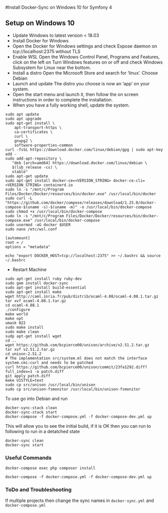 #Install Docker-Sync on Windows 10 for Symfony 4

## Setup on Windows 10

- Update Windows to latest version < 18.03
- Install Docker for Windows
- Open the Docker for Windows settings and check Expose daemon on tcp://localhost:2375 without TLS
- Enable WSL Open the Windows Control Panel, Programs and Features, click on the left on Turn Windows features on or off and check Windows Subsystem for Linux near the bottom.
- Install a distro Open the Microsoft Store and search for ‘linux’. Choose Debian
- Launch and update The distro you choose is now an ‘app’ on your system.
- Open the start menu and launch it, then follow the on screen instructions in order to complete the installation.
- When you have a fully working shell, update the system.

```
sudo apt update
sudo apt upgrade
sudo apt-get install \
    apt-transport-https \
    ca-certificates \
    curl \
    gnupg2 \
    software-properties-common
curl -fsSL https://download.docker.com/linux/debian/gpg | sudo apt-key add -
sudo add-apt-repository \
   "deb [arch=amd64] https://download.docker.com/linux/debian \
   $(lsb_release -cs) \
   stable"
sudo apt-get update
sudo apt-get install docker-ce=<VERSION_STRING> docker-ce-cli=<VERSION_STRING> containerd.io
sudo ln -s "/mnt/c/Program Files/Docker/Docker/resources/bin/docker.exe" /usr/local/bin/docker
sudo curl -L "https://github.com/docker/compose/releases/download/1.25.0/docker-compose-$(uname -s)-$(uname -m)" -o /usr/local/bin/docker-compose
sudo chmod +x /usr/local/bin/docker-compose
sudo ln -s "/mnt/c/Program Files/Docker/Docker/resources/bin/docker-compose.exe" /usr/local/bin/docker-compose
sudo usermod -aG docker $USER
sudo nano /etc/wsl.conf
```

```text
[automount]
root = /
options = "metadata"
```

```
echo "export DOCKER_HOST=tcp://localhost:2375" >> ~/.bashrc && source ~/.bashrc
```

- Restart Machine


```shell script
sudo apt-get install ruby ruby-dev
sudo gem install docker-sync
sudo apt-get install build-essential
sudo apt-get install make
wget http://caml.inria.fr/pub/distrib/ocaml-4.08/ocaml-4.08.1.tar.gz
tar xvf ocaml-4.08.1.tar.gz
cd ocaml-4.08.1
./configure
make world
make opt
umask 022
sudo make install
sudo make clean
sudp apt-get install wget
cd ..
wget https://github.com/bcpierce00/unison/archive/v2.51.2.tar.gz
tar xvf v2.51.2.tar.gz
cd unison-2.51.2
# The implementation src/system.ml does not match the interface system.cmi:curl and needs to be patched
curl https://github.com/bcpierce00/unison/commit/23fa1292.diff?full_index=1 -o patch.diff
git apply patch.diff
make UISTYLE=text
sudo cp src/unison /usr/local/bin/unison
sudo cp src/unison-fsmonitor /usr/local/bin/unison-fsmonitor
```

To use go into Debian and run

```shell script
docker-sync-stack clean
docker-sync-stack start
docker-compose -f docker-compose.yml -f docker-compose-dev.yml up
```

This will allow you to see the initial build, if it is OK then you can run to following to run in a detatched state

```shell script
docker-sync clean
docker-sync start
```

### Useful Commands

```shell script
docker-compose exec php composer install

docker-compose -f docker-compose.yml -f docker-compose-dev.yml up

```

### ToDo and Troubleshooting

If multiple projects then change the sync names in `docker-sync.yml` and `docker-compose.yml`